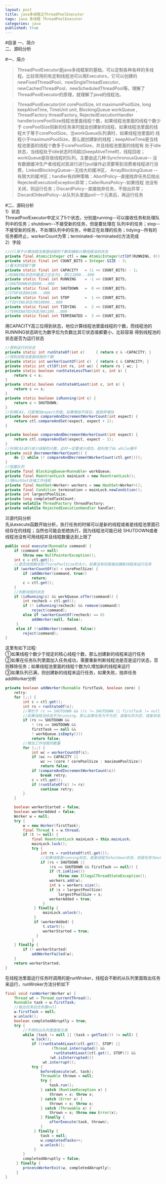 ```yaml
---
layout: post
title: java多线程之ThreadPoolExecutor
tags: java 多线程 ThreadPoolExecutor
categories: java
published: true
---
```


#目录
一、简介</br>
二、源码分析</br>

#一、简介
>ThreadPoolExecutor是java多线框架的基础，可以定制各种各样的多线程。比较常用的有定制线程池可以用Executors，它可以创建的newFixedThreadPool、newSingleThreadExecutor、newCachedThreadPool、newScheduledThreadPool等。理解了ThreadPoolExecutor的原理，就理解了java的线程池。</br>

>ThreadPoolExecutor(int corePoolSize, int maximumPoolSize, long keepAliveTime, TimeUnit unit, BlockingQueue<Runnable> workQueue
, ThreadFactory threadFactory, RejectedExecutionHandler handler)corePoolSize线程池里面线程个数，如果线程池里面的线程个数少于
corePoolSize则新的任务来时就会创建新的线程，如果线程池里面的线程大于等于corePoolSize，当workQueue队列满时，如果线程池里面的
线程小于maximumPoolSize，那么就创建新的线程；keepAliveTime是当线程池里面的线程个数多于corePoolSize，并且线程池里面的线程有
处于idle状态，当线程处于idle状态时间超过keepAliveTime时，线程回收；workQueue是存放线程的队列，主要由这几种:SynchronousQueue--
没有数据缓冲生产者线程对其进行进行put操作必须要等到消费者线程进行消费，LinkedBlockingQueue--无线大的缓冲区， ArrayBlockingQueue
--有限大的缓冲区；handler有四种策略：AbortPolicy--直接抛弃任务后抛出RejectedExecutionException异常；CallerRunsPolicy--如果线程
池没有关闭，则运行任务；DiscardPolicy--直接抛弃任务，不抛出异常；DiscardOldestPolicy--从队列头里面poll一个元素后，再运行任务

#二、源码分析</br>
1）状态</br>
ThreadPoolExecutor中定义了5个状态，分别是running--可以接收任务和处理队列中的任务；shutdown--不接受新的任务，但是要处理在
队列中的任务；stop--不接受新的任务，不处理队列中的任务，中断正在处理的任务；tidying--所有的任务都终止，workerCount为零；terminated--terminated()方法完成</br>
2）字段</br>
~~~java
//ctl用于计算线程池里面线程的个数和辅助计算线程池的状态
private final AtomicInteger ctl = new AtomicInteger(ctlOf(RUNNING, 0));
private static final int COUNT_BITS = Integer.SIZE - 3;
//最大的线程个数
private static final int CAPACITY   = (1 << COUNT_BITS) - 1;
//RUNNING状态时最高三位全为1，即111000...000
private static final int RUNNING    = -1 << COUNT_BITS;
//SHUTDOWN状态000...000
private static final int SHUTDOWN   =  0 << COUNT_BITS;
//STOP状态00100...000
private static final int STOP       =  1 << COUNT_BITS;
//TIDYING状态为010000...000
private static final int TIDYING    =  2 << COUNT_BITS;
//TERMINATED状态为01100...000
private static final int TERMINATED =  3 << COUNT_BITS;
~~~
用CAPACITY高三位得到状态，地位计算线程池里面线程的个数，而线程池的RUNNING状态转化为数字后为负数比其它状态值都要小，比较容易
得到线程池的状态是否为运行状态

~~~java
//得到运行的状态
private static int runStateOf(int c)     { return c & ~CAPACITY; }
//得到线程池里面线程的个数
private static int workerCountOf(int c)  { return c & CAPACITY; }
private static int ctlOf(int rs, int wc) { return rs | wc; }
private static boolean runStateLessThan(int c, int s) {
	return c < s;
}
private static boolean runStateAtLeast(int c, int s) {
    return c >= s;
}
private static boolean isRunning(int c) {
    return c < SHUTDOWN;
}
//利用CAS，只是增加expect的值，如果增加不成功，就放弃增加
private boolean compareAndIncrementWorkerCount(int expect) {
    return ctl.compareAndSet(expect, expect + 1);
}

private boolean compareAndDecrementWorkerCount(int expect) {
    return ctl.compareAndSet(expect, expect - 1);
}
//利用CAS进行减少线程的计数，此时一定要减少成功，故利用了do while循环
private void decrementWorkerCount() {
    do {} while (! compareAndDecrementWorkerCount(ctl.get()));
}
//阻塞队列
private final BlockingQueue<Runnable> workQueue;
private final ReentrantLock mainLock = new ReentrantLock();
//用HashSet存储工作线程
private final HashSet<Worker> workers = new HashSet<Worker>();
private final Condition termination = mainLock.newCondition();
private int largestPoolSize;
private long completedTaskCount;
private volatile ThreadFactory threadFactory;
private volatile RejectedExecutionHandler handler;
~~~
3)源代码分析</br>
先从execute函数开始分析，执行任务的时候可以是新的线程或者是线程池里面已经存在的线程；当然也可能会拒绝执行，因为线程池可能已经
SHUTDOWN或者线程池没有可用线程并且线程数量达到上限了</br>
~~~java
public void execute(Runnable command) {
	if (command == null)
    	throw new NullPointerException();
    int c = ctl.get();
	//是否线程数达到了corePoolSize的大小，如果没有则直接创建新线程来运行任务
    if (workerCountOf(c) < corePoolSize) {
    	if (addWorker(command, true))
        	return;
        c = ctl.get();
    }
	//判断线程的状态
    if (isRunning(c) && workQueue.offer(command)) {
    	int recheck = ctl.get();
        if (! isRunning(recheck) && remove(command))
        	reject(command);
        else if (workerCountOf(recheck) == 0)
            addWorker(null, false);
     }
     else if (!addWorker(command, false))
        reject(command);
}
~~~
这里有如下过程:</br>
①如果线程个数少于规定的核心线程个数，那么创建新的线程来运行任务</br>
②如果在任务队列里面加入任务成功，需要重新判断线程池是否是运行状态，否则移除任务；如果线程池里面的线程个数为0,增加新的线程来运行</br>
③如果队列已满，则创建新的线程来运行任务，如果失败，抛弃任务</br>
addWorker分析</br>
~~~java
private boolean addWorker(Runnable firstTask, boolean core) {
	retry:
    for (;;) {
    	int c = ctl.get();
        int rs = runStateOf(c);
		//等价于 rs >= SHUTDOWN && (rs != SHUTDOWN || firstTask != null || workQueue.isEmpty())
		//如果线程池状态不为running，那么如果任务为不为空，或者队列为空，或者状态大于SHUTDOWN，则不创建线程
        if (rs >= SHUTDOWN &&
        	! (rs == SHUTDOWN &&
            firstTask == null &&
            ! workQueue.isEmpty()))
            return false;
		//增加工作线程的数量
     	for (;;) {
     		int wc = workerCountOf(c);
        	if (wc >= CAPACITY ||
        	 	wc >= (core ? corePoolSize : maximumPoolSize))
        		return false;
            if (compareAndIncrementWorkerCount(c))
                break retry;
            c = ctl.get(); 
            if (runStateOf(c) != rs)
                continue retry;
        }
    }

    boolean workerStarted = false;
    boolean workerAdded = false;
    Worker w = null;
    try {
    	w = new Worker(firstTask);
        final Thread t = w.thread;
        if (t != null) {
        	final ReentrantLock mainLock = this.mainLock;
            mainLock.lock();
            try {
            	int rs = runStateOf(ctl.get());
				//如果线程是running状态，或者线程为shutdown状态，但是任务为null，则可以增加线程来运行应用程序
                if (rs < SHUTDOWN ||
                	(rs == SHUTDOWN && firstTask == null)) {
                	if (t.isAlive())
                    	throw new IllegalThreadStateException();
                    workers.add(w);
                    int s = workers.size();
                    if (s > largestPoolSize)
                    	largestPoolSize = s;
                    workerAdded = true;
                 }
             } finally {
             	 mainLock.unlock();
             }
             if (workerAdded) {
                 t.start();
                 workerStarted = true;
              }
            }
    } finally {
    	if (! workerStarted)
        	addWorkerFailed(w);
    }
    return workerStarted;
}
~~~
在线程池里面运行任务时调用的是runWroker，线程会不断的从队列里面取出任务来运行，runWroker方法分析如下</br>
~~~java
final void runWorker(Worker w) {
	Thread wt = Thread.currentThread();
    Runnable task = w.firstTask;
	//取出任务后任务置null
    w.firstTask = null;
    w.unlock();
    boolean completedAbruptly = true;
    try {
		//不停的从队列里面取元素
    	while (task != null || (task = getTask()) != null) {
        	w.lock();
            if ((runStateAtLeast(ctl.get(), STOP) ||
                     (Thread.interrupted() &&
                      runStateAtLeast(ctl.get(), STOP))) &&
                    !wt.isInterrupted())
            	 wt.interrupt();
            try {
            	beforeExecute(wt, task);
                Throwable thrown = null;
                try {
                	task.run();
                } catch (RuntimeException x) {
                    thrown = x; throw x;
                } catch (Error x) {
                    thrown = x; throw x;
                } catch (Throwable x) {
                    thrown = x; throw new Error(x);
                } finally {
                    afterExecute(task, thrown);
                }
             } finally {
             	task = null;
                w.completedTasks++;
                w.unlock();
             }
        }
        completedAbruptly = false;
     } finally {
        processWorkerExit(w, completedAbruptly);
     }
}
~~~



